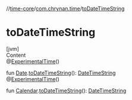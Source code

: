 //[time-core](../../index.md)/[com.chrynan.time](index.md)/[toDateTimeString](to-date-time-string.md)



# toDateTimeString  
[jvm]  
Content  
@[ExperimentalTime](https://kotlinlang.org/api/latest/jvm/stdlib/kotlin.time/-experimental-time/index.html)()  
  
fun [Date](https://docs.oracle.com/javase/8/docs/api/java/util/Date.html).[toDateTimeString](to-date-time-string.md)(): [DateTimeString](-date-time-string/index.md#%5Bcom.chrynan.time%2FDateTimeString%2F%2F%2FPointingToDeclaration%2F%5D%2FExtensions%2F-673524878)  
@[ExperimentalTime](https://kotlinlang.org/api/latest/jvm/stdlib/kotlin.time/-experimental-time/index.html)()  
  
fun [Calendar](https://docs.oracle.com/javase/8/docs/api/java/util/Calendar.html).[toDateTimeString](to-date-time-string.md)(): [DateTimeString](-date-time-string/index.md#%5Bcom.chrynan.time%2FDateTimeString%2F%2F%2FPointingToDeclaration%2F%5D%2FExtensions%2F-673524878)  



